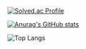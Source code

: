 [![Solved.ac Profile](http://mazassumnida.wtf/api/v2/generate_badge?boj=hello88bmg)](https://solved.ac/hello88bmg/)

[![Anurag's GitHub stats](https://github-readme-stats.vercel.app/api?username=MulBiNeul&show_icons=true&theme=radical)](https://github.com/anuraghazra/github-readme-stats)

![Top Langs](https://github-readme-stats.vercel.app/api/top-langs/?username=MulBiNeul&layout=compact&theme=radical)
<!--
**MulBiNeul/MulBiNeul** is a ✨ _special_ ✨ repository because its `README.md` (this file) appears on your GitHub profile.

Here are some ideas to get you started:

- 🔭 I’m currently working on ...
- 🌱 I’m currently learning ...
- 👯 I’m looking to collaborate on ...
- 🤔 I’m looking for help with ...
- 💬 Ask me about ...
- 📫 How to reach me: ...
- 😄 Pronouns: ...
- ⚡ Fun fact: ...
-->
